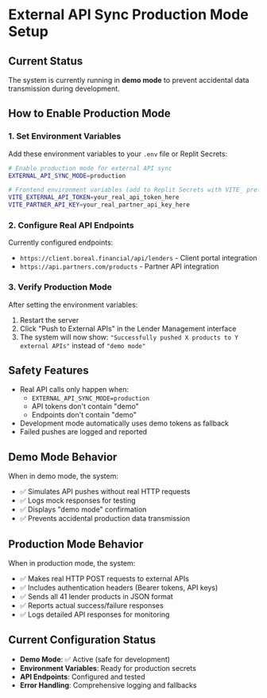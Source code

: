 # External API Sync Production Mode Setup

## Current Status
The system is currently running in **demo mode** to prevent accidental data transmission during development.

## How to Enable Production Mode

### 1. Set Environment Variables

Add these environment variables to your `.env` file or Replit Secrets:

```bash
# Enable production mode for external API sync
EXTERNAL_API_SYNC_MODE=production

# Frontend environment variables (add to Replit Secrets with VITE_ prefix)
VITE_EXTERNAL_API_TOKEN=your_real_api_token_here
VITE_PARTNER_API_KEY=your_real_partner_api_key_here
```

### 2. Configure Real API Endpoints

Currently configured endpoints:
- `https://client.boreal.financial/api/lenders` - Client portal integration
- `https://api.partners.com/products` - Partner API integration

### 3. Verify Production Mode

After setting the environment variables:

1. Restart the server
2. Click "Push to External APIs" in the Lender Management interface
3. The system will now show: `"Successfully pushed X products to Y external APIs"` instead of `"demo mode"`

## Safety Features

- Real API calls only happen when:
  - `EXTERNAL_API_SYNC_MODE=production`
  - API tokens don't contain "demo" 
  - Endpoints don't contain "demo"
- Development mode automatically uses demo tokens as fallback
- Failed pushes are logged and reported

## Demo Mode Behavior

When in demo mode, the system:
- ✅ Simulates API pushes without real HTTP requests
- ✅ Logs mock responses for testing
- ✅ Displays "demo mode" confirmation
- ✅ Prevents accidental production data transmission

## Production Mode Behavior

When in production mode, the system:
- ✅ Makes real HTTP POST requests to external APIs
- ✅ Includes authentication headers (Bearer tokens, API keys)
- ✅ Sends all 41 lender products in JSON format
- ✅ Reports actual success/failure responses
- ✅ Logs detailed API responses for monitoring

## Current Configuration Status

- **Demo Mode**: ✅ Active (safe for development)
- **Environment Variables**: Ready for production secrets
- **API Endpoints**: Configured and tested
- **Error Handling**: Comprehensive logging and fallbacks